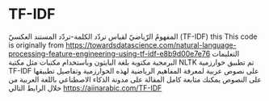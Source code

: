 # TF-IDF
المفهومُ الرّياضيّ لقياس تردّد الكلمة-تردّد المستند العكسيّ (TF-IDF)
this This code is originally from https://towardsdatascience.com/natural-language-processing-feature-engineering-using-tf-idf-e8b9d00e7e76
التعليمات البرمجية مكتوبة بلغة البايثون وباستخدام مكتبات مثل مكتبة NLTK
تم تطبيق خوارزمية TF-IDF على نصوص عربية 
لمعرفة المفاهيم الرياضية لهذه الخوارزمية وتفاصيل تطبيقها على النصوص يمكنك متابعة كامل المقالة على مدونة الذكاء الاصطناعي باللغة العربية من خلال الرابط التالي
https://aiinarabic.com/TF-IDF
